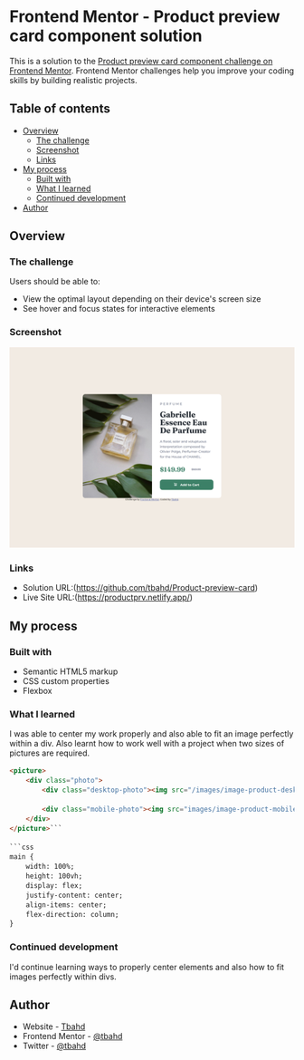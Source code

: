 # Frontend Mentor - Product preview card component solution

This is a solution to the [Product preview card component challenge on Frontend Mentor](https://www.frontendmentor.io/challenges/product-preview-card-component-GO7UmttRfa). Frontend Mentor challenges help you improve your coding skills by building realistic projects. 

## Table of contents

- [Overview](#overview)
  - [The challenge](#the-challenge)
  - [Screenshot](#screenshot)
  - [Links](#links)
- [My process](#my-process)
  - [Built with](#built-with)
  - [What I learned](#what-i-learned)
  - [Continued development](#continued-development)
- [Author](#author)



## Overview

### The challenge

Users should be able to:

- View the optimal layout depending on their device's screen size
- See hover and focus states for interactive elements

### Screenshot

![](./designs/Desktop%20Design.png)


### Links

- Solution URL:(https://github.com/tbahd/Product-preview-card)
- Live Site URL:(https://productprv.netlify.app/)

## My process

### Built with

- Semantic HTML5 markup
- CSS custom properties
- Flexbox


### What I learned

I was able to center my work properly and also able to fit an image perfectly within a div.
Also learnt how to work well with a project when two sizes of pictures are required.

```html
<picture>
    <div class="photo">
        <div class="desktop-photo"><img src="/images/image-product-desktop.jpg" alt="perfume picture"  class="desktop"></div>
    
        <div class="mobile-photo"><img src="images/image-product-mobile.jpg" alt=""    class="mobile"></div>
    </div>
</picture>```

```css
main {
    width: 100%;
    height: 100vh;
    display: flex;
    justify-content: center;
    align-items: center;
    flex-direction: column;
}
```

### Continued development
I'd continue learning ways to properly center elements and also how to fit images perfectly within divs.

## Author

- Website - [Tbahd](https://olukolejames.netlify.app)
- Frontend Mentor - [@tbahd](https://www.frontendmentor.io/profile/tbahd)
- Twitter - [@tbahd](https://www.twitter.com/tbahd2)
